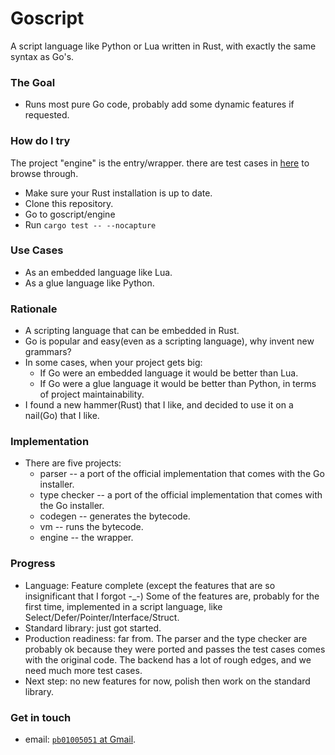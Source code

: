 # Goscript
A script language like Python or Lua written in Rust, with exactly the same syntax as Go's.

### The Goal
+ Runs most pure Go code, probably add some dynamic features if requested.

### How do I try
The project "engine" is the entry/wrapper. there are test cases in [here](https://github.com/oxfeeefeee/goscript/tree/master/engine/tests) to browse through.
+ Make sure your Rust installation is up to date.
+ Clone this repository.
+ Go to goscript/engine
+ Run `cargo test -- --nocapture`


### Use Cases
+ As an embedded language like Lua.
+ As a glue language like Python.

### Rationale
+ A scripting language that can be embedded in Rust.
+ Go is popular and easy(even as a scripting language), why invent new grammars?
+ In some cases, when your project gets big:
    - If Go were an embedded language it would be better than Lua.
    - If Go were a glue language it would be better than Python, in terms of project maintainability.
+ I found a new hammer(Rust) that I like, and decided to use it on a nail(Go) that I like. 

### Implementation
+ There are five projects: 
    - parser -- a port of the official implementation that comes with the Go installer.
    - type checker  -- a port of the official implementation that comes with the Go installer.
    - codegen -- generates the bytecode.
    - vm -- runs the bytecode.
    - engine -- the wrapper.

### Progress
+ Language: Feature complete (except the features that are so insignificant that I forgot -_-) Some of the features are, probably for the first time, implemented in a script language, like Select/Defer/Pointer/Interface/Struct.
+ Standard library: just got started.
+ Production readiness: far from. The parser and the type checker are probably ok because they were ported and passes
the test cases comes with the original code. The backend has a lot of rough edges, and we need much more test cases.
+ Next step: no new features for now, polish then work on the standard library.

### Get in touch
+ email: [`pb01005051` at Gmail](mailto:pb01005051@gmail).